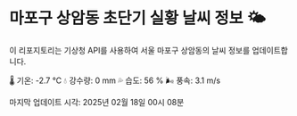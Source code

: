 
# 마포구 상암동 초단기 실황 날씨 정보 🌤️

이 리포지토리는 기상청 API를 사용하여 서울 마포구 상암동의 날씨 정보를 업데이트합니다. 

🌡️ 기온: -2.7 ℃
💧 강수량: 0 mm
💦 습도: 56 %
🌬️ 풍속: 3.1 m/s

마지막 업데이트 시각: 2025년 02월 18일 00시 08분    
